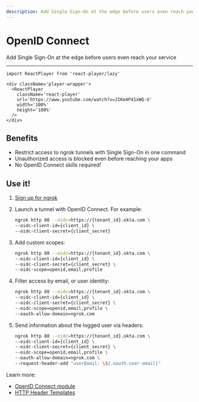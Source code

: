 ```yaml
---
description: Add Single Sign-On at the edge before users even reach your service
---
```


# OpenID Connect

Add Single Sign-On at the edge before users even reach your service

---



```mdx-code-block
import ReactPlayer from 'react-player/lazy'

<div className='player-wrapper'>
  <ReactPlayer
    className='react-player'
    url='https://www.youtube.com/watch?v=JIKm4P41xWQ-U'
    width='100%'
    height='100%'
  />
</div>
```


## Benefits

- Restrict access to ngrok tunnels with Single Sign-On in one command
- Unauthorized access is blocked even before reaching your apps
- No OpenID Connect skills required!

## Use it!

1. [Sign up for ngrok](https://ngrok.com/signup)
2. Launch a tunnel with OpenID Connect. For example:

    ```bash
    ngrok http 80 --oidc=https://{tenant_id}.okta.com \
    --oidc-client-id={client_id} \
    --oidc-client-secret={client_secret}
    ```

3. Add custom scopes:

    ```bash
    ngrok http 80 --oidc=https://{tenant_id}.okta.com \
    --oidc-client-id={client_id} \
    --oidc-client-secret={client_secret} \
    --oidc-scope=openid,email,profile 
    ```

3. Filter access by email, or user identity:

    ```bash
    ngrok http 80 --oidc=https://{tenant_id}.okta.com \
    --oidc-client-id={client_id} \
    --oidc-client-secret={client_secret} \
    --oidc-scope=openid,email,profile \
    --oauth-allow-domain=ngrok.com
    ```

3. Send information about the logged user via headers:

    ```bash
    ngrok http 80 --oidc=https://{tenant_id}.okta.com \
    --oidc-client-id={client_id} \
    --oidc-client-secret={client_secret} \
    --oidc-scope=openid,email,profile \
    --oauth-allow-domain=ngrok.com \
    --request-header-add "userEmail: \${.oauth.user.email}"
    ```

Learn more:

- [OpenID Connect module](cloud-edge/modules/oidc)
- [HTTP Header Templates](http-header-templates#oauth)

